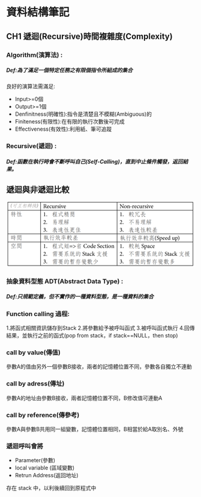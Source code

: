 # 資料結構筆記

## CH1 遞迴(Recursive)時間複雜度(Complexity)

### Algorithm(演算法) :
##### Def:為了滿足一個特定任務之有限個指令所組成的集合
良好的演算法需滿足:
* Input>=0個
* Output>=1個
* Denfinitness(明確性):指令是清楚且不模糊(Ambiguous)的
* Finiteness(有限性):在有限的執行次數後可完成
* Effectiveness(有效性):利用紙、筆可追蹤

### Recursive(遞迴) :
##### Def:函數在執行時會不斷呼叫自己(Self-Calling)，直到中止條件觸發，返回結果。


## 遞迴與非遞迴比較
![](assets/markdown-img-paste-20210817215718125.png)

### 抽象資料型態 ADT(Abstract Data Type) :
##### Def:只規範定義，但不實作的一種資料型態，是一種資料的集合

### Function calling 過程:
1.將函式相關資訊儲存到Stack
2.將參數給予被呼叫函式
3.被呼叫函式執行
4.回傳結果，並執行之前的函式(pop from stack，if stack==NULL，then stop)

### call by value(傳值)
參數A的值由另外一個參數B接收，兩者的記憶體位置不同，參數各自獨立不連動

### call by adress(傳址)
參數A的地址由參數B接收，兩者記憶體位置不同，B修改值可連動A

### call by reference(傳參考)
參數A與參數B共用同一組變數，記憶體位置相同，B相當於給A取別名、外號

### 遞迴呼叫會將
- Parameter(參數)
- local variable (區域變數)
- Retrun Address(返回地址)

存在 stack 中，以利後續回到原程式中
